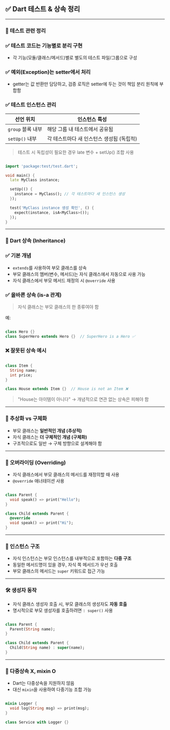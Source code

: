 
## ✅ Dart 테스트 & 상속 정리


---


### 🧪 테스트 관련 정리


### ✅ 테스트 코드는 기능별로 분리 구현

- 각 기능(모듈/클래스/메서드)별로 별도의 테스트 파일/그룹으로 구성

### ✅ 예외(Exception)는 **setter에서 처리**

- getter는 값 반환만 담당하고, 검증 로직은 setter에 두는 것이 책임 분리 원칙에 부합함

### ✅ 테스트 인스턴스 관리


| 선언 위치         | 인스턴스 특성                  |
| ------------- | ------------------------ |
| `group` 블록 내부 | 해당 그룹 내 테스트에서 공유됨        |
| `setUp()` 내부  | 각 테스트마다 새 인스턴스 생성됨 (독립적) |


> 테스트 시 독립성이 필요한 경우 late 변수 + setUp() 조합 사용


```dart

import 'package:test/test.dart';

void main() {
  late MyClass instance;

  setUp(() {
    instance = MyClass(); // 각 테스트마다 새 인스턴스 생성
  });

  test('MyClass instance 생성 확인', () {
    expect(instance, isA<MyClass>());
  });
}
```


---


### 🧬 Dart 상속 (Inheritance)


### ✅ 기본 개념

- `extends`를 사용하여 부모 클래스를 상속
- 부모 클래스의 멤버(변수, 메서드)는 자식 클래스에서 자동으로 사용 가능
- 자식 클래스에서 부모 메서드 재정의 시 `@override` 사용

### ✅ 올바른 상속 (is-a 관계)


> 자식 클래스는 부모 클래스의 한 종류여야 함


예:


```dart

class Hero {}
class SuperHero extends Hero {}  // SuperHero is a Hero ✅
```


### ❌ 잘못된 상속 예시


```dart

class Item {
  String name;
  int price;
}

class House extends Item {}  // House is not an Item ❌
```


> "House는 아이템이 아니다" → 개념적으로 연관 없는 상속은 피해야 함


---


### 🧱 추상화 vs 구체화

- 부모 클래스는 **일반적인 개념 (추상적)**
- 자식 클래스는 **더 구체적인 개념 (구체화)**
- 구조적으로도 일반 → 구체 방향으로 설계해야 함

---


### 🔁 오버라이딩 (Overriding)

- 자식 클래스에서 부모 클래스의 메서드를 재정의할 때 사용
- `@override` 애너테이션 사용

```dart

class Parent {
  void speak() => print("Hello");
}

class Child extends Parent {
  @override
  void speak() => print("Hi");
}
```


---


### 🧱 인스턴스 구조

- 자식 인스턴스는 부모 인스턴스를 내부적으로 포함하는 **다중 구조**
- 동일한 메서드명이 있을 경우, 자식 쪽 메서드가 우선 호출
- 부모 클래스의 메서드는 `super` 키워드로 접근 가능

---


### 🛠 생성자 동작

- 자식 클래스 생성자 호출 시, 부모 클래스의 생성자도 **자동 호출**
- 명시적으로 부모 생성자를 호출하려면 `: super()` 사용

```dart

class Parent {
  Parent(String name);
}

class Child extends Parent {
  Child(String name) : super(name);
}
```


---


### 🧩 다중상속 X, mixin O

- Dart는 다중상속을 지원하지 않음
- 대신 `mixin`을 사용하여 다중기능 조합 가능

```dart

mixin Logger {
  void log(String msg) => print(msg);
}

class Service with Logger {}
```

